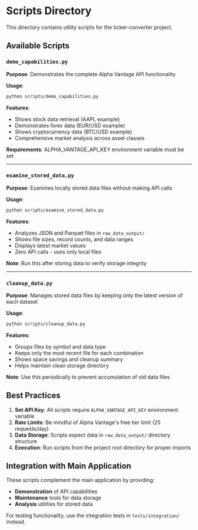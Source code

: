 # Scripts Directory

This directory contains utility scripts for the ticker-converter project.

## Available Scripts

### `demo_capabilities.py`
**Purpose**: Demonstrates the complete Alpha Vantage API functionality

**Usage**:
```bash
python scripts/demo_capabilities.py
```

**Features**:
- Shows stock data retrieval (AAPL example)
- Demonstrates forex data (EUR/USD example)  
- Shows cryptocurrency data (BTC/USD example)
- Comprehensive market analysis across asset classes

**Requirements**: ALPHA_VANTAGE_API_KEY environment variable must be set

---

### `examine_stored_data.py`
**Purpose**: Examines locally stored data files without making API calls

**Usage**:
```bash
python scripts/examine_stored_data.py
```

**Features**:
- Analyzes JSON and Parquet files in `raw_data_output/`
- Shows file sizes, record counts, and data ranges
- Displays latest market values
- Zero API calls - uses only local files

**Note**: Run this after storing data to verify storage integrity

---

### `cleanup_data.py`  
**Purpose**: Manages stored data files by keeping only the latest version of each dataset

**Usage**:
```bash
python scripts/cleanup_data.py
```

**Features**:
- Groups files by symbol and data type
- Keeps only the most recent file for each combination
- Shows space savings and cleanup summary
- Helps maintain clean storage directory

**Note**: Use this periodically to prevent accumulation of old data files

## Best Practices

1. **Set API Key**: All scripts require `ALPHA_VANTAGE_API_KEY` environment variable
2. **Rate Limits**: Be mindful of Alpha Vantage's free tier limit (25 requests/day)
3. **Data Storage**: Scripts expect data in `raw_data_output/` directory structure
4. **Execution**: Run scripts from the project root directory for proper imports

## Integration with Main Application

These scripts complement the main application by providing:
- **Demonstration** of API capabilities
- **Maintenance** tools for data storage
- **Analysis** utilities for stored data

For testing functionality, use the integration tests in `tests/integration/` instead.
